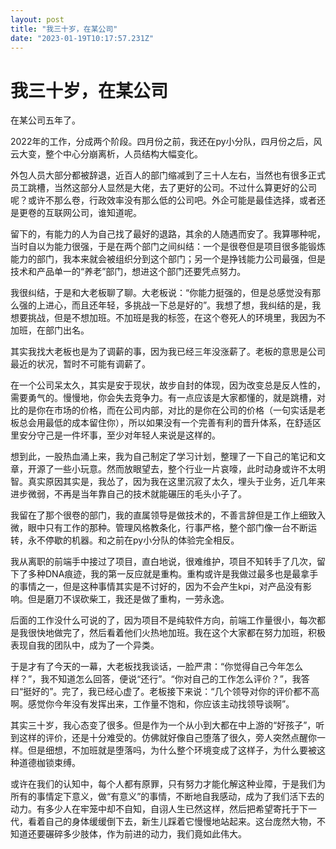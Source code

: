 ```yaml
---
layout: post
title: "我三十岁，在某公司"
date: "2023-01-19T10:17:57.231Z"
---
```

我三十岁，在某公司
=========

在某公司五年了。

2022年的工作，分成两个阶段。四月份之前，我还在py小分队，四月份之后，风云大变，整个中心分崩离析，人员结构大幅变化。

外包人员大部分都被辞退，近百人的部门缩减到了三十人左右，当然也有很多正式员工跳槽，当然这部分人显然是大佬，去了更好的公司。不过什么算更好的公司呢？或许不那么卷，行政效率没有那么低的公司吧。外企可能是最佳选择，或者还是更卷的互联网公司，谁知道呢。

留下的，有能力的人为自己找了最好的退路，其余的人随遇而安了。我算哪种呢，当时自以为能力很强，于是在两个部门之间纠结：一个是很卷但是项目很多能锻炼能力的部门，我本来就会被组织分到这个部门；另一个是挣钱能力公司最强，但是技术和产品单一的“养老”部门，想进这个部门还要凭点努力。

我很纠结，于是和大老板聊了聊。大老板说：“你能力挺强的，但是总感觉没有那么强的上进心，而且还年轻，多挑战一下总是好的”。我想了想，我纠结的是，我想要挑战，但是不想加班。不加班是我的标签，在这个卷死人的环境里，我因为不加班，在部门出名。

其实我找大老板也是为了调薪的事，因为我已经三年没涨薪了。老板的意思是公司最近的状况，暂时不可能有调薪了。

在一个公司呆太久，其实是安于现状，故步自封的体现，因为改变总是反人性的，需要勇气的。慢慢地，你会失去竞争力。有一点应该是大家都懂的，就是跳槽，对比的是你在市场的价格，而在公司内部，对比的是你在公司的价格（一句实话是老板总会用最低的成本留住你），所以如果没有一个完善有利的晋升体系，在舒适区里安分守己是一件坏事，至少对年轻人来说是这样的。

想到此，一股热血涌上来，我为自己制定了学习计划，整理了一下自己的笔记和文章，开源了一些小玩意。然而放眼望去，整个行业一片哀嚎，此时动身或许不太明智。真实原因其实是，我怂了，因为我在这里沉寂了太久，埋头于业务，近几年来进步微弱，不再是当年靠自己的技术就能碾压的毛头小子了。

我留在了那个很卷的部门，我的直属领导是做技术的，不善言辞但是工作上细致入微，眼中只有工作的那种。管理风格教条化，行事严格，整个部门像一台不断运转，永不停歇的机器。和之前在py小分队的体验完全相反。

我从离职的前端手中接过了项目，直白地说，很难维护，项目不知转手了几次，留下了多种DNA痕迹，我的第一反应就是重构。重构或许是我做过最多也是最拿手的事情之一，但是这种事情其实是不讨好的，因为不会产生kpi，对产品没有影响。但是磨刀不误砍柴工，我还是做了重构，一劳永逸。

后面的工作没什么可说的了，因为项目不是纯软件方向，前端工作量很小，每次都是我很快地做完了，然后看着他们火热地加班。我在这个大家都在努力加班，积极表现自我的团队中，成为了一个异类。

于是才有了今天的一幕，大老板找我谈话，一脸严肃：“你觉得自己今年怎么样？”，我不知道怎么回答，便说“还行”。“你对自己的工作怎么评价？”，我答曰“挺好的”。完了，我已经心虚了。老板接下来说：“几个领导对你的评价都不高啊。感觉你今年没有发挥出来，工作量不饱和，你应该主动找领导谈啊”。

其实三十岁，我心态变了很多。但是作为一个从小到大都在中上游的“好孩子”，听到这样的评价，还是十分难受的。仿佛就好像自己堕落了很久，旁人突然点醒你一样。但是细想，不加班就是堕落吗，为什么整个环境变成了这样子，为什么要被这种道德枷锁束缚。

或许在我们的认知中，每个人都有原罪，只有努力才能化解这种业障，于是我们为所有的事情定下意义，做“有意义”的事情，不断地自我感动，成为了我们活下去的动力。有多少人在牢笼中却不自知，自诩人生已然这样，然后把希望寄托于下一代，看着自己的身体缓缓倒下去，新生儿踩着它慢慢地站起来。这台庞然大物，不知道还要碾碎多少肢体，作为前进的动力，我们竟如此伟大。